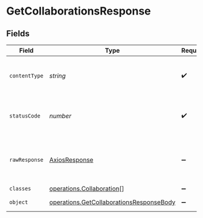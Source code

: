 # GetCollaborationsResponse


## Fields

| Field                                                                                                | Type                                                                                                 | Required                                                                                             | Description                                                                                          |
| ---------------------------------------------------------------------------------------------------- | ---------------------------------------------------------------------------------------------------- | ---------------------------------------------------------------------------------------------------- | ---------------------------------------------------------------------------------------------------- |
| `contentType`                                                                                        | *string*                                                                                             | :heavy_check_mark:                                                                                   | HTTP response content type for this operation                                                        |
| `statusCode`                                                                                         | *number*                                                                                             | :heavy_check_mark:                                                                                   | HTTP response status code for this operation                                                         |
| `rawResponse`                                                                                        | [AxiosResponse](https://axios-http.com/docs/res_schema)                                              | :heavy_minus_sign:                                                                                   | Raw HTTP response; suitable for custom response parsing                                              |
| `classes`                                                                                            | [operations.Collaboration](../../models/operations/collaboration.md)[]                               | :heavy_minus_sign:                                                                                   | Collaborations                                                                                       |
| `object`                                                                                             | [operations.GetCollaborationsResponseBody](../../models/operations/getcollaborationsresponsebody.md) | :heavy_minus_sign:                                                                                   | Error response.                                                                                      |